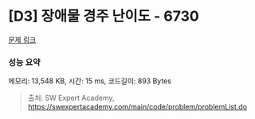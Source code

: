 # [D3] 장애물 경주 난이도 - 6730 

[문제 링크](https://swexpertacademy.com/main/code/problem/problemDetail.do?contestProbId=AWefy5x65PoDFAUh) 

### 성능 요약

메모리: 13,548 KB, 시간: 15 ms, 코드길이: 893 Bytes



> 출처: SW Expert Academy, https://swexpertacademy.com/main/code/problem/problemList.do